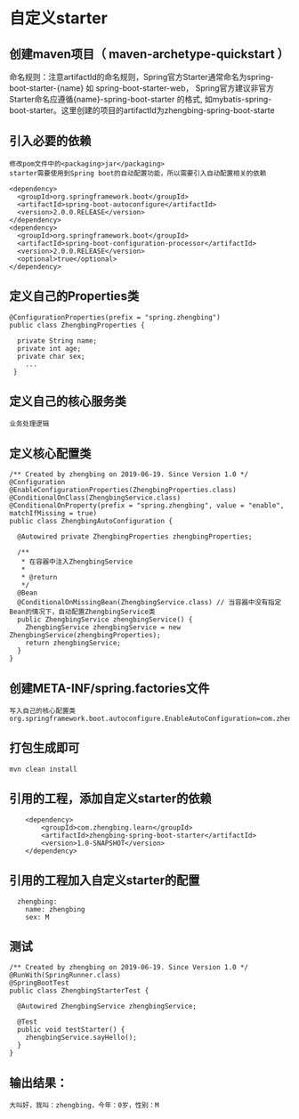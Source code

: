 # 自定义starter
## 创建maven项目（ maven-archetype-quickstart ）
命名规则：注意artifactId的命名规则，Spring官方Starter通常命名为spring-boot-starter-{name}
        如 spring-boot-starter-web， Spring官方建议非官方Starter命名应遵循{name}-spring-boot-starter
        的格式, 如mybatis-spring-boot-starter。这里创建的项目的artifactId为zhengbing-spring-boot-starte
## 引入必要的依赖
    修改pom文件中的<packaging>jar</packaging>
    starter需要使用到Spring boot的自动配置功能，所以需要引入自动配置相关的依赖
   
    <dependency>
      <groupId>org.springframework.boot</groupId>
      <artifactId>spring-boot-autoconfigure</artifactId>
      <version>2.0.0.RELEASE</version>
    </dependency>
    <dependency>
      <groupId>org.springframework.boot</groupId>
      <artifactId>spring-boot-configuration-processor</artifactId>
      <version>2.0.0.RELEASE</version>
      <optional>true</optional>
    </dependency>
## 定义自己的Properties类
    @ConfigurationProperties(prefix = "spring.zhengbing")
    public class ZhengbingProperties {

      private String name;
      private int age;
      private char sex;
        ...
     }

## 定义自己的核心服务类
    业务处理逻辑

## 定义核心配置类
    /** Created by zhengbing on 2019-06-19. Since Version 1.0 */
    @Configuration
    @EnableConfigurationProperties(ZhengbingProperties.class)
    @ConditionalOnClass(ZhengbingService.class)
    @ConditionalOnProperty(prefix = "spring.zhengbing", value = "enable", matchIfMissing = true)
    public class ZhengbingAutoConfiguration {
    
      @Autowired private ZhengbingProperties zhengbingProperties;
    
      /**
       * 在容器中注入ZhengbingService
       *
       * @return
       */
      @Bean
      @ConditionalOnMissingBean(ZhengbingService.class) // 当容器中没有指定Bean的情况下，自动配置ZhengbingService类
      public ZhengbingService zhengbingService() {
        ZhengbingService zhengbingService = new ZhengbingService(zhengbingProperties);
        return zhengbingService;
      }
    }

## 创建META-INF/spring.factories文件
    写入自己的核心配置类
    org.springframework.boot.autoconfigure.EnableAutoConfiguration=com.zhengbing.learn.starter.config.ZhengbingAutoConfiguration

## 打包生成即可
    mvn clean install

## 引用的工程，添加自定义starter的依赖
		<dependency>
			<groupId>com.zhengbing.learn</groupId>
			<artifactId>zhengbing-spring-boot-starter</artifactId>
			<version>1.0-SNAPSHOT</version>
		</dependency>

## 引用的工程加入自定义starter的配置
      zhengbing:
        name: zhengbing
        sex: M

## 测试
    /** Created by zhengbing on 2019-06-19. Since Version 1.0 */
    @RunWith(SpringRunner.class)
    @SpringBootTest
    public class ZhengbingStarterTest {
    
      @Autowired ZhengbingService zhengbingService;
    
      @Test
      public void testStarter() {
        zhengbingService.sayHello();
      }
    }

## 输出结果：
    大叫好，我叫：zhengbing，今年：0岁，性别：M 
